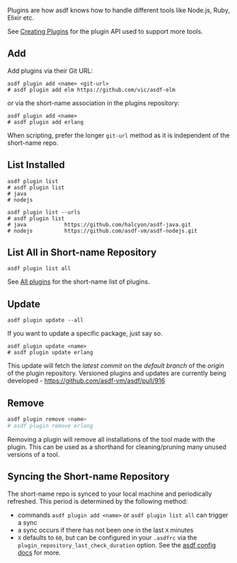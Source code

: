 Plugins are how asdf knows how to handle different tools like Node.js, Ruby, Elixir etc.

See [Creating Plugins](plugins-create) for the plugin API used to support more tools.

## Add

Add plugins via their Git URL:

```shell
asdf plugin add <name> <git-url>
# asdf plugin add elm https://github.com/vic/asdf-elm
```

or via the short-name association in the plugins repository:

```shell
asdf plugin add <name>
# asdf plugin add erlang
```

When scripting, prefer the longer `git-url` method as it is independent of the short-name repo.

## List Installed

```shell
asdf plugin list
# asdf plugin list
# java
# nodejs
```

```shell
asdf plugin list --urls
# asdf plugin list
# java            https://github.com/halcyon/asdf-java.git
# nodejs          https://github.com/asdf-vm/asdf-nodejs.git
```

## List All in Short-name Repository

```shell
asdf plugin list all
```

See [All plugins](plugins-all) for the short-name list of plugins.

## Update

```shell
asdf plugin update --all
```

If you want to update a specific package, just say so.

```shell
asdf plugin update <name>
# asdf plugin update erlang
```

This update will fetch the *latest commit* on the *default branch* of the *origin* of the plugin repository. Versioned plugins and updates are currently being developed - <https://github.com/asdf-vm/asdf/pull/916>

## Remove

```bash
asdf plugin remove <name>
# asdf plugin remove erlang
```

Removing a plugin will remove all installations of the tool made with the plugin. This can be used as a shorthand for cleaning/pruning many unused versions of a tool.

## Syncing the Short-name Repository

The short-name repo is synced to your local machine and periodically refreshed. This period is determined by the following method:

- commands `asdf plugin add <name>` or `asdf plugin list all` can trigger a sync
- a sync occurs if there has not been one in the last `X` minutes
- `X` defaults to `60`, but can be configured in your `.asdfrc` via the `plugin_repository_last_check_duration` option. See the [asdf config docs](core-configuration) for more.
